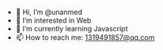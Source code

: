 - 👋 Hi, I’m @unanmed
- 👀 I’m interested in Web
- 🌱 I’m currently learning Javascript
- 📫 How to reach me: 1319491857@qq.com
